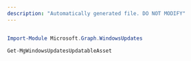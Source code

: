 ```yaml
---
description: "Automatically generated file. DO NOT MODIFY"
---
```


```powershell

Import-Module Microsoft.Graph.WindowsUpdates

Get-MgWindowsUpdatesUpdatableAsset

```